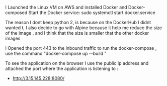 I Launched the Linux VM on AWS and installed Docker and Docker-composed
Start the Docker service:
sudo systemctl start docker.service

The reason I dont keep python 2, is because on 
the DockerHub I didnt wanted t,
I also decide to go with Alpine because it help 
me reduce the size of the image , and I think 
that the size is smaller that the other docker images 

I Opened the port 443 to the inbound traffic 
to run the docker-compose , use the command 
"docker-compose up --build "

To see the application on the browser I use the public Ip address and attached the port 
where the application is listening to : 
 - http://3.15.145.228:8080/





